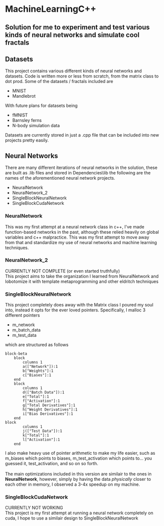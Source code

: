 # MachineLearningC++
## Solution for me to experiment and test various kinds of neural networks and simulate cool fractals

## Datasets
This project contains various different kinds of neural networks and datasets. Code is written more or less from scratch, from the matrix class to dot prod.
Some of the datasets / fractals included are

* MNIST
* Mandlebrot

With future plans for datasets being
* fMNIST
* Barnsley ferns
* N-body simulation data

Datasets are currently stored in just a .cpp file that can be included into new projects pretty easily.
<br>

## Neural Networks
There are many different iterations of neural networks in the solution, these are built as .lib files and stored in Dependencies\lib the following are the names of the aforementioned neural network projects.
* NeuralNetwork
* NeuralNetwork_2
* SingleBlockNeuralNetwork
* SingleBlockCudaNetwork

### NeuralNetwork
This was my first attempt at a neural network class in c++, I've made function-based networks in the past, although these relied heavily on global variables and c++ malpractice. This was my first attempt to move away from that and standardize my use of neural networks and machine learning techniques.

### NeuralNetwork_2
CURRENTLY NOT COMPLETE (or even started truthfully) <br>
This project aims to take the organization I learned from NeuralNetwork and lobotomize it with template metaprogramming and other eldritch techniques

### SingleBlockNeuralNetwork
This project completely does away with the Matrix class I poured my soul into, instead it opts for the ever loved pointers. Specifically, I malloc 3 different pointers
* m_network
* m_batch_data
* m_test_data

which are structured as follows <br>

```mermaid
block-beta
    block
        columns 1
        a(["Network"]):1
        b["Weights"]:1
        c["Biases"]:1
    end
    block
        columns 1
        d(["Batch Data"]):1
        e["Total"]:1
        f["Activation"]:1
        g["Total Derivatives"]:1
        h["Weight Derivatives"]:1
        i["Bias Derivatives"]:1
    end
block
        columns 1
        j(["Test Data"]):1
        k["Total"]:1
        l["Activation"]:1
    end
```

I also make heavy use of pointer arithmetic to make my life easier, such as m_biases which points to biases, m_test_activation which points to... you guessed it, test_activation, and so on so forth.
<br><br>
The main optimizations included in this version are similair to the ones in **NeuralNetwork**, however, simply by having the data *physically* closer to each other in memory, I observed a 3-4x speedup on my machine.

### SingleBlockCudaNetwork
CURRENTLY NOT WORKING <br>
This project is my first attempt at running a neural network completely on cuda, I hope to use a similair design to SingleBlockNeuralNetwork

